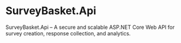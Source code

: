 # SurveyBasket.Api
SurveyBasket.Api – A secure and scalable ASP.NET Core Web API for survey creation, response collection, and analytics.
